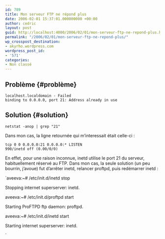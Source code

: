 ```yaml
---
id: 789
title: Mon serveur FTP ne répond plus
date: 2006-02-01 15:37:01.000000000 +00:00
author: cedric
layout: post
guid: http://localhost:4000/2006/02/01/mon-serveur-ftp-ne-repond-plus.html
permalink: "/2006/02/01/mon-serveur-ftp-ne-repond-plus/"
wp_crosspost_destination:
- akyrho.wordpress.com
wordpress_post_id:
- '571'
categories:
- Non classé
---
```

## Problème {#problème}

<code class="highlighter-rouge">localhost.localdomain - Failed binding to 0.0.0.0, port 21: Address already in use</code>

## Solution {#solution}

<code class="highlighter-rouge">netstat -anop | grep "21"</code>

Dans mon cas, la ligne retournée qui m’interessait était celle-ci :

<code class="highlighter-rouge">tcp        0      0 0.0.0.0:21              0.0.0.0:*               LISTEN     990/inetd           off (0.00/0/0)</code>

En effet, pour une raison inconnue, inetd utilise le port 21 du serveur, habituellement réservé au FTP. Dans mon cas, la seule solution (un peu bourrin, j’avoue) fut d’arrêter inetd, relancer proftpd, puis redémarrer inetd :

\`aveeva:~# /etc/init.d/inetd stop

Stopping internet superserver: inetd.

aveeva:~# /etc/init.d/proftpd start

Starting ProFTPD ftp daemon: proftpd.

aveeva:~# /etc/init.d/inetd start

Starting internet superserver: inetd.

\`